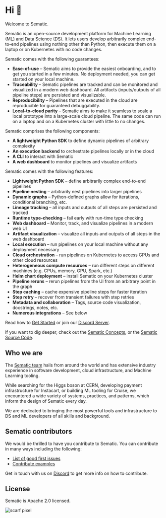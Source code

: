 # Hi 👋

Welcome to Sematic.

Sematic is an open-source development platform for Machine Learning (ML) and
Data Science (DS). It lets users develop arbitrarily complex end-to-end
pipelines using nothing other than Python, then execute them on a laptop or on
Kubernetes with no code changes.

Sematic comes with the following guarantees:

* **Ease-of-use** – Sematic aims to provide the easiest onboarding, and to get
  you started in a few minutes. No deployment needed, you can get started on
  your local machine.
* **Traceability** – Sematic pipelines are tracked and can be monitored and
  visualized in a modern web dashboard. All artifacts (inputs/outputs of all
  pipeline steps) are persisted and visualizable.
* **Reproducibility** – Pipelines that are executed in the cloud are
  reproducible for guaranteed debuggability.
* **Local-to-cloud parity** – Sematic aims to make it seamless to scale a local
  prototype into a large-scale cloud pipeline. The same code can run on a laptop
  and on a Kubernetes cluster with little to no changes.

Sematic comprises the following components:

* **A lightweight Python SDK** to define dynamic pipelines of arbitrary complexity
* **An execution backend** to orchestrate pipelines locally or in the cloud
* **A CLI** to interact with Sematic
* **A web dashboard** to monitor pipelines and visualize artifacts

Sematic comes with the following features:

- **Lightweight Python SDK** – define arbitrarily complex end-to-end pipelines
- **Pipeline nesting** – arbitrarily nest pipelines into larger pipelines
- **Dynamic graphs** – Python-defined graphs allow for iterations, conditional branching, etc.
- **Lineage tracking** – all inputs and outputs of all steps are persisted and tracked
- **Runtime type-checking** – fail early with run-time type checking
- **Web dashboard** – Monitor, track, and visualize pipelines in a modern web UI
- **Artifact visualization** – visualize all inputs and outputs of all steps in the web dashboard
- **Local execution** – run pipelines on your local machine without any deployment necessary
- **Cloud orchestration** – run pipelines on Kubernetes to access GPUs and other cloud resources
- **Heterogeneous compute resources** – run different steps on different machines (e.g. CPUs, memory, GPU, Spark, etc.)
- **Helm chart deployment** – install Sematic on your Kubernetes cluster
- **Pipeline reruns** – rerun pipelines from the UI from an arbitrary point in the graph
- **Step caching** – cache expensive pipeline steps for faster iteration
- **Step retry** – recover from transient failures with step retries
- **Metadata and collaboration** – Tags, source code visualization, docstrings, notes, etc.
- **Numerous integrations** – See below

Read how to [Get Started](get-started.md) or join our [Discord
Server](https://discord.gg/4KZJ6kYVax).

If you want to dig deeper, check out the [Sematic Concepts](concepts.md), or the
[Sematic Source Code](https://github.com/sematic-ai/sematic).

## Who we are

The [Sematic team](https://sematic.dev/about-us) hails from around the world and
has extensive industry experience in software development, cloud infrastructure,
and Machine Learning tooling.

While searching for the Higgs boson at CERN, developing payment infrastructure
for Instacart, or building ML tooling for Cruise, we encountered a wide variety
of systems, practices, and patterns, which inform the design of Sematic every
day.

We are dedicated to bringing the most powerful tools and infrastructure to DS
and ML developers of all skills and background.

## Sematic contributors

We would be thrilled to have you contribute to Sematic. You can contribute in
many ways including the following:

* [List of good first issues](https://github.com/sematic-ai/sematic/issues?q=is%3Aopen+is%3Aissue+label%3A%22good+first+issue%22)
* [Contribute examples](https://docs.sematic.ai/contribute/contributor-guide/contribute-example)

Get in touch with us on [Discord](https://discord.gg/4KZJ6kYVax) to get more info on how to contribute.

## License

Sematic is Apache 2.0 licensed.

![scarf pixel](https://static.scarf.sh/a.png?x-pxid=a87446e5-0e13-40cd-af92-7dd8cd99d22d)